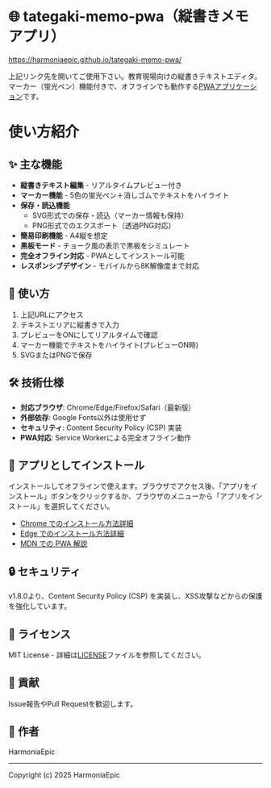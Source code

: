 # 🌐 tategaki-memo-pwa（縦書きメモアプリ）
https://harmoniaepic.github.io/tategaki-memo-pwa/

上記リンク先を開いてご使用下さい。教育現場向けの縦書きテキストエディタ。マーカー（蛍光ペン）機能付きで、オフラインでも動作する[PWAアプリケーション](https://ja.wikipedia.org/wiki/%E3%83%97%E3%83%AD%E3%82%B0%E3%83%AC%E3%83%83%E3%82%B7%E3%83%96%E3%82%A6%E3%82%A7%E3%83%96%E3%82%A2%E3%83%97%E3%83%AA)です。

# 使い方紹介

## ✨ 主な機能

- **縦書きテキスト編集** - リアルタイムプレビュー付き
- **マーカー機能** - 5色の蛍光ペン＋消しゴムでテキストをハイライト
- **保存・読込機能** 
  - SVG形式での保存・読込（マーカー情報も保持）
  - PNG形式でのエクスポート（透過PNG対応）
- **簡易印刷機能** - A4縦を想定
- **黒板モード** - チョーク風の表示で黒板をシミュレート
- **完全オフライン対応** - PWAとしてインストール可能
- **レスポンシブデザイン** - モバイルから8K解像度まで対応

## 🚀 使い方

1. 上記URLにアクセス
2. テキストエリアに縦書きで入力
3. プレビューをONにしてリアルタイムで確認
4. マーカー機能でテキストをハイライト(プレビューON時)
5. SVGまたはPNGで保存

## 🛠️ 技術仕様

- **対応ブラウザ**: Chrome/Edge/Firefox/Safari（最新版）
- **外部依存**: Google Fonts以外は使用せず
- **セキュリティ**: Content Security Policy (CSP) 実装
- **PWA対応**: Service Workerによる完全オフライン動作

## 📱 アプリとしてインストール

インストールしてオフラインで使えます。ブラウザでアクセス後、「アプリをインストール」ボタンをクリックするか、ブラウザのメニューから「アプリをインストール」を選択してください。

- [Chrome でのインストール方法詳細](https://support.google.com/chrome/answer/9658361?hl=ja)
- [Edge でのインストール方法詳細](https://learn.microsoft.com/ja-jp/microsoft-edge/progressive-web-apps/ux)
- [MDN での PWA 解説](https://developer.mozilla.org/ja/docs/Web/Progressive_web_apps/Guides/Installing)

## 🔒 セキュリティ

v1.8.0より、Content Security Policy (CSP) を実装し、XSS攻撃などからの保護を強化しています。

## 📝 ライセンス

MIT License - 詳細は[LICENSE](LICENSE)ファイルを参照してください。

## 🤝 貢献

Issue報告やPull Requestを歓迎します。

## 👤 作者

HarmoniaEpic

---

Copyright (c) 2025 HarmoniaEpic
